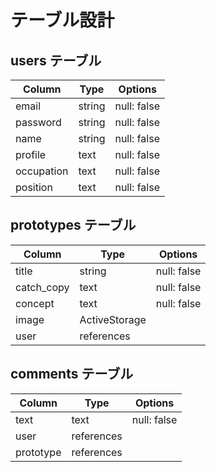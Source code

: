 # テーブル設計

## users テーブル

| Column    | Type   | Options     |
| --------- | ------ | ----------- |
| email     | string | null: false |
| password  | string | null: false |
| name      | string | null: false |
| profile   | text   | null: false |
| occupation| text   | null: false |
| position  | text   | null: false |

## prototypes テーブル

| Column      | Type          | Options     |
| ----------- | ------------- | ----------- |
| title       | string        | null: false |
| catch_copy  | text          | null: false |
| concept     | text          | null: false |
| image       | ActiveStorage |
| user        | references    |

## comments テーブル

| Column      | Type       | Options     |
| ----------- | ---------- | ----------- |
| text        | text       | null: false |
| user        | references |
| prototype   | references |